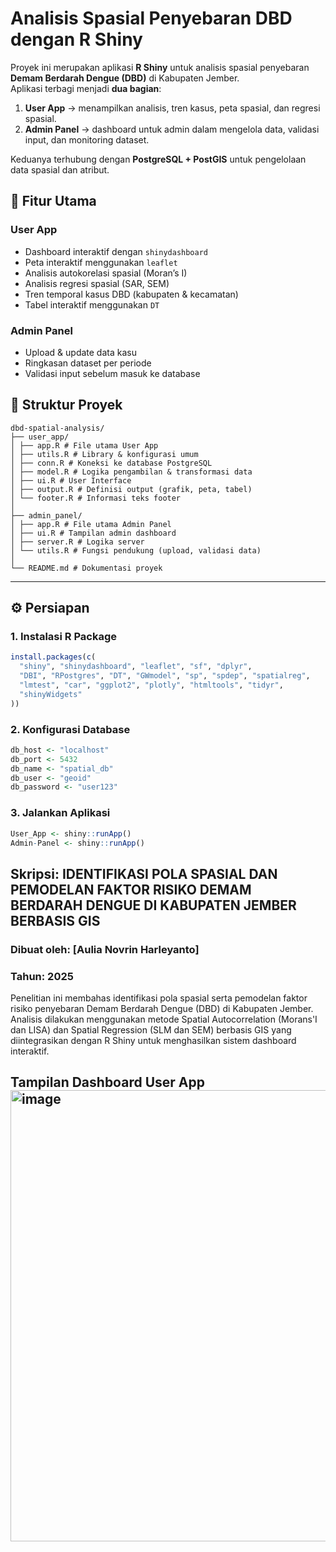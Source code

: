 # Analisis Spasial Penyebaran DBD dengan R Shiny

Proyek ini merupakan aplikasi **R Shiny** untuk analisis spasial penyebaran **Demam Berdarah Dengue (DBD)** di Kabupaten Jember.  
Aplikasi terbagi menjadi **dua bagian**:  
1. **User App** → menampilkan analisis, tren kasus, peta spasial, dan regresi spasial.  
2. **Admin Panel** → dashboard untuk admin dalam mengelola data, validasi input, dan monitoring dataset.  

Keduanya terhubung dengan **PostgreSQL + PostGIS** untuk pengelolaan data spasial dan atribut.  

## 🚀 Fitur Utama
### User App
- Dashboard interaktif dengan `shinydashboard`
- Peta interaktif menggunakan `leaflet`
- Analisis autokorelasi spasial (Moran’s I)
- Analisis regresi spasial (SAR, SEM)
- Tren temporal kasus DBD (kabupaten & kecamatan)
- Tabel interaktif menggunakan `DT`

### Admin Panel
- Upload & update data kasu
- Ringkasan dataset per periode
- Validasi input sebelum masuk ke database

## 📂 Struktur Proyek
```
dbd-spatial-analysis/
├── user_app/
│ ├── app.R # File utama User App
│ ├── utils.R # Library & konfigurasi umum
│ ├── conn.R # Koneksi ke database PostgreSQL
│ ├── model.R # Logika pengambilan & transformasi data
│ ├── ui.R # User Interface
│ ├── output.R # Definisi output (grafik, peta, tabel)
│ └── footer.R # Informasi teks footer
│
├── admin_panel/
│ ├── app.R # File utama Admin Panel
│ ├── ui.R # Tampilan admin dashboard
│ ├── server.R # Logika server
│ └── utils.R # Fungsi pendukung (upload, validasi data)
│
└── README.md # Dokumentasi proyek
```
---

## ⚙️ Persiapan
### 1. Instalasi R Package
```R
install.packages(c(
  "shiny", "shinydashboard", "leaflet", "sf", "dplyr",
  "DBI", "RPostgres", "DT", "GWmodel", "sp", "spdep", "spatialreg",
  "lmtest", "car", "ggplot2", "plotly", "htmltools", "tidyr",
  "shinyWidgets"
))
```
### 2. Konfigurasi Database
```R
db_host <- "localhost"
db_port <- 5432
db_name <- "spatial_db"
db_user <- "geoid"
db_password <- "user123"
```

### 3. Jalankan Aplikasi
```R
User_App <- shiny::runApp()
Admin-Panel <- shiny::runApp()
```
## Skripsi: IDENTIFIKASI POLA SPASIAL DAN PEMODELAN FAKTOR RISIKO DEMAM BERDARAH DENGUE DI KABUPATEN JEMBER BERBASIS GIS
### Dibuat oleh: [Aulia Novrin Harleyanto]
### Tahun: 2025
Penelitian ini membahas identifikasi pola spasial serta pemodelan faktor risiko penyebaran Demam Berdarah Dengue (DBD) di Kabupaten Jember. Analisis dilakukan menggunakan metode Spatial Autocorrelation (Morans'I dan LISA) dan Spatial Regression (SLM dan SEM) berbasis GIS yang diintegrasikan dengan R Shiny untuk menghasilkan sistem dashboard interaktif.

## Tampilan Dashboard User App <img width="1344" height="722" alt="image" src="https://github.com/user-attachments/assets/3ca55b67-a3b2-465e-9dda-5f5893bcab54" />


